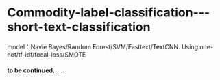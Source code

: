 # Commodity-label-classification---short-text-classification
model：Navie Bayes/Random Forest/SVM/Fasttext/TextCNN. Using one-hot/tf-idf/focal-loss/SMOTE
#### to be continued......
